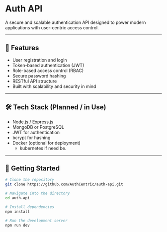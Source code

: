 # Auth API

A secure and scalable authentication API designed to power modern applications with user-centric access control.

---

## 🔐 Features

- User registration and login
- Token-based authentication (JWT)
- Role-based access control (RBAC)
- Secure password hashing
- RESTful API structure
- Built with scalability and security in mind

---

## 🛠️ Tech Stack (Planned / in Use)

- Node.js / Express.js
- MongoDB or PostgreSQL
- JWT for authentication
- bcrypt for hashing
- Docker (optional for deployment)
  - kubernetes if need be.

---

## 🚀 Getting Started

```bash
# Clone the repository
git clone https://github.com/AuthCentric/auth-api.git

# Navigate into the directory
cd auth-api

# Install dependencies
npm install

# Run the development server
npm run dev


